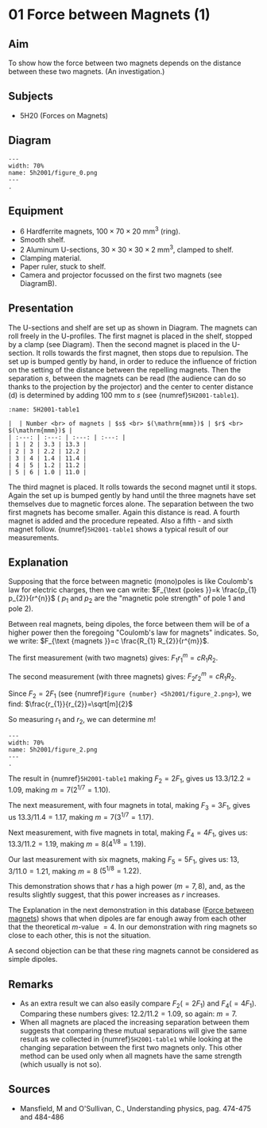 # 01 Force between Magnets (1)   
  
## Aim   
 To show how the force between two magnets depends on the distance between these two magnets. (An investigation.)    
  
## Subjects   
* 5H20 (Forces on Magnets)   

## Diagram
   
```{figure} figures/figure_0.png  
---  
width: 70%  
name: 5h2001/figure_0.png  
---  
. 
```

## Equipment
- 6 Hardferrite magnets, $100 \times 70 \times 20 \mathrm{~mm^3}$ (ring).
- Smooth shelf.
- 2 Aluminum U-sections, $30 \times 30 \times 30 \times 2 \mathrm{~mm^3}$, clamped to shelf.
- Clamping material.
- Paper ruler, stuck to shelf.
- Camera and projector focussed on the first two magnets (see DiagramB).
    
  
## Presentation   
 The U-sections and shelf are set up as shown in Diagram. The magnets can roll freely in the U-profiles. The first magnet is placed in the shelf, stopped by a clamp (see Diagram). Then the second magnet is placed in the U-section. It rolls towards the first magnet, then stops due to repulsion. The set up is bumped gently by hand, in order to reduce the influence of friction on the setting of the distance between the repelling magnets. Then the separation $s$, between the magnets can be read (the audience can do so thanks to the projection by the projector) and the center to center distance (d) is determined by adding $100 \mathrm{~mm}$ to $s$ (see {numref}`5H2001-table1`).

```{table} Measurements
:name: 5H2001-table1

|  | Number <br> of magnets | $s$ <br> $(\mathrm{mmm})$ | $r$ <br> $(\mathrm{mmm})$ |
| :---: | :---: | :---: | :---: |
| 1 | 2 | 3.3 | 13.3 |
| 2 | 3 | 2.2 | 12.2 |
| 3 | 4 | 1.4 | 11.4 |
| 4 | 5 | 1.2 | 11.2 |
| 5 | 6 | 1.0 | 11.0 |
```

The third magnet is placed. It rolls towards the second magnet until it stops. Again the set up is bumped gently by hand until the three magnets have set themselves due to magnetic forces alone. The separation between the two first magnets has become smaller. Again this distance is read. A fourth magnet is added and the procedure repeated. Also a fifth - and sixth magnet follow. {numref}`5H2001-table1` shows a typical result of our measurements.
  
## Explanation   
Supposing that the force between magnetic (mono)poles is like Coulomb's law for electric charges, then we can write: $F_{\text {poles }}=k \frac{p_{1} p_{2}}{r^{n}}$ ( $p_{1}$ and $p_{2}$ are the "magnetic pole strength" of pole 1 and pole 2).

Between real magnets, being dipoles, the force between them will be of a higher power then the foregoing "Coulomb's law for magnets" indicates. So, we write: $F_{\text {magnets }}=c \frac{R_{1} R_{2}}{r^{m}}$.

The first measurement (with two magnets) gives: $F_{1} r_{1}^{m}=c R_{1} R_{2}$.

The second measurement (with three magnets) gives: $F_{2} r_{2}^{m}=c R_{1} R_{2}$.

Since $F_{2}=2 F_{1}$ (see {numref}`Figure {number} <5h2001/figure_2.png>`), we find: $\frac{r_{1}}{r_{2}}=\sqrt[m]{2}$

So measuring $r_{1}$ and $r_{2}$, we can determine $m$!

```{figure} figures/figure_2.png  
---  
width: 70%  
name: 5h2001/figure_2.png  
---  
. 
```

The result in {numref}`5H2001-table1` making $F_{2}=2 F_{1}$, gives us $13.3 / 12.2=1.09$, making $m=7\left(2^{1 / 7}=1.10\right)$.

The next measurement, with four magnets in total, making $F_{3}=3 F_{1}$, gives us $13.3 / 11.4=1.17$, making $m=7\left(3^{1 / 7}=1.17\right)$.

Next measurement, with five magnets in total, making $F_{4}=4 F_{1}$, gives us: $13.3 / 11.2=1.19$, making $m=8\left(4^{1 / 8}=1.19\right)$.

Our last measurement with six magnets, making $F_{5}=5 F_{1}$, gives us: $13,3 / 11.0=1.21$, making $m=8$ $\left(5^{1 / 8}=1.22\right)$.

This demonstration shows that $r$ has a high power $(m=7,8)$, and, as the results slightly suggest, that this power increases as $r$ increases.

The Explanation in the next demonstration in this database ([Force between magnets](<../5H2002 Force between Magnets/5H2002.md>)) shows that when dipoles are far enough away from each other that the theoretical $m$-value $=4$. In our demonstration with ring magnets so close to each other, this is not the situation.

A second objection can be that these ring magnets cannot be considered as simple dipoles. 
  
## Remarks
- As an extra result we can also easily compare $F_{2}\left(=2 F_{1}\right)$ and $F_{4}\left(=4 F_{1}\right)$. Comparing these numbers gives: $12.2 / 11.2=1.09$, so again: $m=7$.
- When all magnets are placed the increasing separation between them suggests that comparing these mutual separations will give the same result as we collected in {numref}`5H2001-table1` while looking at the changing separation between the first two magnets only. This other method can be used only when all magnets have the same strength (which usually is not so).
   
  
## Sources
 *  Mansfield, M and O'Sullivan, C., Understanding physics, pag. 474-475 and 484-486
  